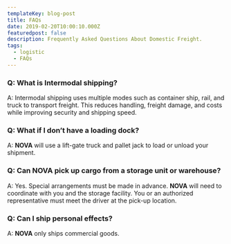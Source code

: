 ```yaml
---
templateKey: blog-post
title: FAQs
date: 2019-02-20T10:00:10.000Z
featuredpost: false
description: Frequently Asked Questions About Domestic Freight.  
tags:
  - logistic
  - FAQs
---
```


### Q: What is Intermodal shipping?

A: Intermodal shipping uses multiple modes such as container ship, rail, and truck to transport freight. This reduces handling, freight damage, and costs while improving security and shipping speed.

### Q: What if I don’t have a loading dock?

A: **NOVA** will use a lift-gate truck and pallet jack to load or unload your shipment.

### Q: Can NOVA pick up cargo from a storage unit or warehouse?

A: Yes. Special arrangements must be made in advance. **NOVA** will need to coordinate with you and the storage facility. You or an authorized representative must meet the driver at the pick-up location.

### Q: Can I ship personal effects?

A: **NOVA** only ships commercial goods.